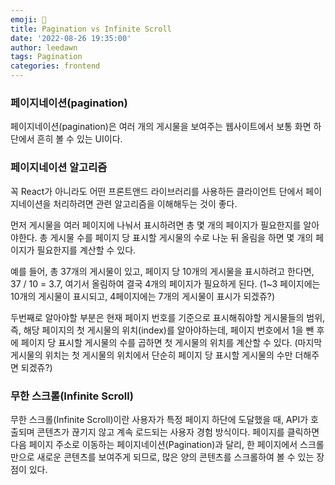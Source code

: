 ```yaml
---
emoji: 🧐
title: Pagination vs Infinite Scroll
date: '2022-08-26 19:35:00'
author: leedawn
tags: Pagination
categories: frontend
---
```


### 페이지네이션(pagination)

페이지네이션(pagination)은 여러 개의 게시물을 보여주는 웹사이트에서 보통 화면 하단에서 흔히 볼 수 있는 UI이다.

### 페이지네이션 알고리즘

꼭 React가 아니라도 어떤 프론트앤드 라이브러리를 사용하든 클라이언트 단에서 페이지네이션을 처리하려면 관련 알고리즘을 이해해두는 것이 좋다.

먼저 게시물을 여러 페이지에 나눠서 표시하려면 총 몇 개의 페이지가 필요한지를 알아야한다. 총 게시물 수를 페이지 당 표시할 게시물의 수로 나눈 뒤 올림을 하면 몇 개의 페이지가 필요한지를 계산할 수 있다.

예를 들어, 총 37개의 게시물이 있고, 페이지 당 10개의 게시물을 표시하려고 한다면, 37 / 10 = 3.7, 여기서 올림하여 결국 4개의 페이지가 필요하게 된다. (1~3 페이지에는 10개의 게시물이 표시되고, 4페이지에는 7개의 게시물이 표시가 되겠쥬?)

두번째로 알아야할 부분은 현재 페이지 번호를 기준으로 표시해줘야할 게시물들의 범위, 즉, 해당 페이지의 첫 게시물의 위치(index)를 알아야하는데, 페이지 번호에서 1을 뺀 후에 페이지 당 표시할 게시물의 수를 곱하면 첫 게시물의 위치를 계산할 수 있다. (마지막 게시물의 위치는 첫 게시물의 위치에서 단순히 페이지 당 표시할 게시물의 수만 더해주면 되겠쥬?)

### 무한 스크롤(Infinite Scroll)

무한 스크롤(Infinite Scroll)이란 사용자가 특정 페이지 하단에 도달했을 때, API가 호출되며 콘텐츠가 끊기지 않고 계속 로드되는 사용자 경험 방식이다. 페이지를 클릭하면 다음 페이지 주소로 이동하는 페이지네이션(Pagination)과 달리, 한 페이지에서 스크롤만으로 새로운 콘텐츠를 보여주게 되므로, 많은 양의 콘텐츠를 스크롤하여 볼 수 있는 장점이 있다.
